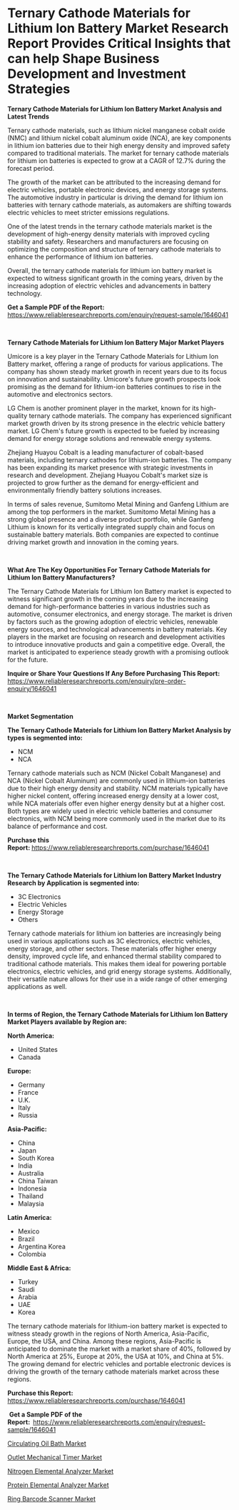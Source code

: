 <p><h1>Ternary Cathode Materials for Lithium Ion Battery Market Research Report Provides Critical Insights that can help Shape Business Development and Investment Strategies</h1></p><p><strong>Ternary Cathode Materials for Lithium Ion Battery Market Analysis and Latest Trends</strong></p>
<p><p>Ternary cathode materials, such as lithium nickel manganese cobalt oxide (NMC) and lithium nickel cobalt aluminum oxide (NCA), are key components in lithium ion batteries due to their high energy density and improved safety compared to traditional materials. The market for ternary cathode materials for lithium ion batteries is expected to grow at a CAGR of 12.7% during the forecast period.</p><p>The growth of the market can be attributed to the increasing demand for electric vehicles, portable electronic devices, and energy storage systems. The automotive industry in particular is driving the demand for lithium ion batteries with ternary cathode materials, as automakers are shifting towards electric vehicles to meet stricter emissions regulations.</p><p>One of the latest trends in the ternary cathode materials market is the development of high-energy density materials with improved cycling stability and safety. Researchers and manufacturers are focusing on optimizing the composition and structure of ternary cathode materials to enhance the performance of lithium ion batteries.</p><p>Overall, the ternary cathode materials for lithium ion battery market is expected to witness significant growth in the coming years, driven by the increasing adoption of electric vehicles and advancements in battery technology.</p></p>
<p><strong>Get a Sample PDF of the Report:&nbsp;</strong> <a href="https://www.reliableresearchreports.com/enquiry/request-sample/1646041">https://www.reliableresearchreports.com/enquiry/request-sample/1646041</a></p>
<p>&nbsp;</p>
<p><strong>Ternary Cathode Materials for Lithium Ion Battery Major Market Players</strong></p>
<p><p>Umicore is a key player in the Ternary Cathode Materials for Lithium Ion Battery market, offering a range of products for various applications. The company has shown steady market growth in recent years due to its focus on innovation and sustainability. Umicore's future growth prospects look promising as the demand for lithium-ion batteries continues to rise in the automotive and electronics sectors.</p><p>LG Chem is another prominent player in the market, known for its high-quality ternary cathode materials. The company has experienced significant market growth driven by its strong presence in the electric vehicle battery market. LG Chem's future growth is expected to be fueled by increasing demand for energy storage solutions and renewable energy systems.</p><p>Zhejiang Huayou Cobalt is a leading manufacturer of cobalt-based materials, including ternary cathodes for lithium-ion batteries. The company has been expanding its market presence with strategic investments in research and development. Zhejiang Huayou Cobalt's market size is projected to grow further as the demand for energy-efficient and environmentally friendly battery solutions increases.</p><p>In terms of sales revenue, Sumitomo Metal Mining and Ganfeng Lithium are among the top performers in the market. Sumitomo Metal Mining has a strong global presence and a diverse product portfolio, while Ganfeng Lithium is known for its vertically integrated supply chain and focus on sustainable battery materials. Both companies are expected to continue driving market growth and innovation in the coming years.</p></p>
<p>&nbsp;</p>
<p><strong>What Are The Key Opportunities For Ternary Cathode Materials for Lithium Ion Battery Manufacturers?</strong></p>
<p><p>The Ternary Cathode Materials for Lithium Ion Battery market is expected to witness significant growth in the coming years due to the increasing demand for high-performance batteries in various industries such as automotive, consumer electronics, and energy storage. The market is driven by factors such as the growing adoption of electric vehicles, renewable energy sources, and technological advancements in battery materials. Key players in the market are focusing on research and development activities to introduce innovative products and gain a competitive edge. Overall, the market is anticipated to experience steady growth with a promising outlook for the future.</p></p>
<p><strong>Inquire or Share Your Questions If Any Before Purchasing This Report:</strong> <a href="https://www.reliableresearchreports.com/enquiry/pre-order-enquiry/1646041">https://www.reliableresearchreports.com/enquiry/pre-order-enquiry/1646041</a></p>
<p>&nbsp;</p>
<p><strong>Market Segmentation</strong></p>
<p><strong>The Ternary Cathode Materials for Lithium Ion Battery Market Analysis by types is segmented into:</strong></p>
<p><ul><li>NCM</li><li>NCA</li></ul></p>
<p><p>Ternary cathode materials such as NCM (Nickel Cobalt Manganese) and NCA (Nickel Cobalt Aluminum) are commonly used in lithium-ion batteries due to their high energy density and stability. NCM materials typically have higher nickel content, offering increased energy density at a lower cost, while NCA materials offer even higher energy density but at a higher cost. Both types are widely used in electric vehicle batteries and consumer electronics, with NCM being more commonly used in the market due to its balance of performance and cost.</p></p>
<p><strong>Purchase this Report:&nbsp;</strong><a href="https://www.reliableresearchreports.com/purchase/1646041">https://www.reliableresearchreports.com/purchase/1646041</a></p>
<p>&nbsp;</p>
<p><strong>The Ternary Cathode Materials for Lithium Ion Battery Market Industry Research by Application is segmented into:</strong></p>
<p><ul><li>3C Electronics</li><li>Electric Vehicles</li><li>Energy Storage</li><li>Others</li></ul></p>
<p><p>Ternary cathode materials for lithium ion batteries are increasingly being used in various applications such as 3C electronics, electric vehicles, energy storage, and other sectors. These materials offer higher energy density, improved cycle life, and enhanced thermal stability compared to traditional cathode materials. This makes them ideal for powering portable electronics, electric vehicles, and grid energy storage systems. Additionally, their versatile nature allows for their use in a wide range of other emerging applications as well.</p></p>
<p>&nbsp;</p>
<p><strong>In terms of Region, the Ternary Cathode Materials for Lithium Ion Battery Market Players available by Region are:</strong></p>
<p>
    <p> <strong> North America: </strong>
        <ul>
            <li>United States</li>
            <li>Canada</li>
        </ul>
        </p> 
    <p> <strong> Europe: </strong>
        <ul>
            <li>Germany</li>
            <li>France</li>
            <li>U.K.</li>
            <li>Italy</li>
            <li>Russia</li>
        </ul>
        </p> 
    <p> <strong> Asia-Pacific: </strong>
        <ul>
            <li>China</li>
            <li>Japan</li>
            <li>South Korea</li>
            <li>India</li>
            <li>Australia</li>
            <li>China Taiwan</li>
            <li>Indonesia</li>
            <li>Thailand</li>
            <li>Malaysia</li>
        </ul>
        </p> 
    <p> <strong> Latin America: </strong>
        <ul>
            <li>Mexico</li>
            <li>Brazil</li>
            <li>Argentina Korea</li>
            <li>Colombia</li>
        </ul>
        </p> 
    <p> <strong> Middle East & Africa: </strong>
        <ul>
            <li>Turkey</li>
            <li>Saudi</li>
            <li>Arabia</li>
            <li>UAE</li>
            <li>Korea</li>
        </ul>
    </p>
    </p>
<p><p>The ternary cathode materials for lithium-ion battery market is expected to witness steady growth in the regions of North America, Asia-Pacific, Europe, the USA, and China. Among these regions, Asia-Pacific is anticipated to dominate the market with a market share of 40%, followed by North America at 25%, Europe at 20%, the USA at 10%, and China at 5%. The growing demand for electric vehicles and portable electronic devices is driving the growth of the ternary cathode materials market across these regions.</p></p>
<p><strong>Purchase this Report: </strong><a href="https://www.reliableresearchreports.com/purchase/1646041">https://www.reliableresearchreports.com/purchase/1646041</a></p>
<p>&nbsp;<strong>Get a Sample PDF of the Report:&nbsp;&nbsp;</strong><a href="https://www.reliableresearchreports.com/enquiry/request-sample/1646041">https://www.reliableresearchreports.com/enquiry/request-sample/1646041</a></p>
<p><strong></strong></p>
<p><p><a href="https://adventurous-uranium-ef9.notion.site/Circulating-Oil-Bath-Market-Centers-on-Aspects-such-as-Market-Growth-Market-Share-Market-Opportuni-f480176660e9456ebc0ab58c17245582">Circulating Oil Bath Market</a></p><p><a href="https://view.publitas.com/reportprime-1/outlet-mechanical-timer-market-furnish-information-about-market-size-market-share-market-dynamics-and-projections-spanning-from-2024-to-2031/">Outlet Mechanical Timer Market</a></p><p><a href="https://carnation-joke-41f.notion.site/Nitrogen-Elemental-Analyzer-Market-Size-Growing-and-Forecasted-for-period-from-2024-2031-and-provi-aff134804aaa4ab0bfcdcd67065f01e7">Nitrogen Elemental Analyzer Market</a></p><p><a href="https://extreme-scabiosa-c81.notion.site/Protein-Elemental-Analyzer-Market-Growth-Market-Trends-COVID-19-Impact-and-Forecasts-for-period-f-42373c2216d44a34ba30cb1364b02f9b">Protein Elemental Analyzer Market</a></p><p><a href="https://view.publitas.com/reportprime-1/ring-barcode-scanner-market-challenges-opportunities-and-growth-drivers-and-major-market-players-forecasted-for-period-from-2024-2031/">Ring Barcode Scanner Market</a></p></p>